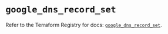 # `google_dns_record_set`

Refer to the Terraform Registry for docs: [`google_dns_record_set`](https://registry.terraform.io/providers/hashicorp/google/6.49.3/docs/resources/dns_record_set).
